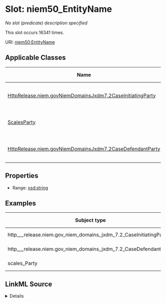 

# Slot: niem50_EntityName


_No slot (predicate) description specified_






This slot occurs 16341 times.


URI: [niem50:EntityName](http://release.niem.gov/niem/niem-core/5.0/EntityName)



<!-- no inheritance hierarchy -->





## Applicable Classes

| Name | Description | Modifies Slot |
| --- | --- | --- |
| [HttpRelease.niem.govNiemDomainsJxdm7.2CaseInitiatingParty](../classes/HttpRelease.niem.govNiemDomainsJxdm7.2CaseInitiatingParty.md) | No class (type) description specified |  yes  |
| [ScalesParty](../classes/ScalesParty.md) | No class (type) description specified |  yes  |
| [HttpRelease.niem.govNiemDomainsJxdm7.2CaseDefendantParty](../classes/HttpRelease.niem.govNiemDomainsJxdm7.2CaseDefendantParty.md) | No class (type) description specified |  yes  |







## Properties

* Range: [xsd:string](http://www.w3.org/2001/XMLSchema#string)






## Examples

| Subject type | Object type | Example subject | Example object | Occurrences |
| --- | --- | --- | --- | --- |
| http___release.niem.gov_niem_domains_jxdm_7.2_CaseInitiatingParty | string | scales:/Agent/casd;;3:16-cv-01644_a0 | SCALES-Party-Hash-A832763C1FE77A32B6DE912B9C77F80C | 5633 |
| http___release.niem.gov_niem_domains_jxdm_7.2_CaseDefendantParty | string | scales:/Agent/casd;;3:16-cv-01644_a1 | USA | 8389 |
| scales_Party | string | scales:/Agent/casd;;3:16-cv-01645_a3 | Revolar, Inc. | 2319 |




## LinkML Source

<details>

```yaml
name: niem50_EntityName
annotations:
  count:
    tag: count
    value: 16341
description: No slot (predicate) description specified
examples:
- object:
    example_object: SCALES-Party-Hash-A832763C1FE77A32B6DE912B9C77F80C
    example_object_type: string
    example_predicate: niem50:EntityName
    example_subject: scales:/Agent/casd;;3:16-cv-01644_a0
    example_subject_type: http___release.niem.gov_niem_domains_jxdm_7.2_CaseInitiatingParty
- object:
    example_object: USA
    example_object_type: string
    example_predicate: niem50:EntityName
    example_subject: scales:/Agent/casd;;3:16-cv-01644_a1
    example_subject_type: http___release.niem.gov_niem_domains_jxdm_7.2_CaseDefendantParty
- object:
    example_object: Revolar, Inc.
    example_object_type: string
    example_predicate: niem50:EntityName
    example_subject: scales:/Agent/casd;;3:16-cv-01645_a3
    example_subject_type: scales_Party
from_schema: scales-kg
rank: 1000
slot_uri: niem50:EntityName
alias: niem50_EntityName
domain_of:
- http___release.niem.gov_niem_domains_jxdm_7.2_CaseDefendantParty
- http___release.niem.gov_niem_domains_jxdm_7.2_CaseInitiatingParty
- scales_Party
range: string

```
</details>